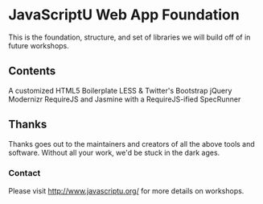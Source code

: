 # JavaScriptU Web App Foundation

This is the foundation, structure, and set of libraries we will build off of in future workshops.

## Contents

A customized HTML5 Boilerplate
LESS & Twitter's Bootstrap
jQuery
Modernizr
RequireJS
and Jasmine with a RequireJS-ified SpecRunner

## Thanks

Thanks goes out to the maintainers and creators of all the above tools and software. Without all your work, we'd be stuck in the dark ages.

### Contact
Please visit http://www.javascriptu.org/ for more details on workshops.
